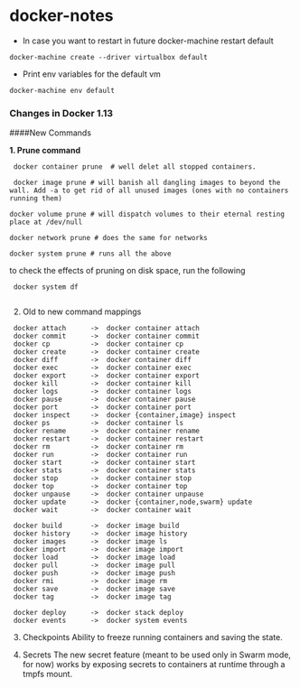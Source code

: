 # docker-notes

- In case you want to restart in future docker-machine restart default
```
docker-machine create --driver virtualbox default
```

- Print env variables for the default vm
```
docker-machine env default
```
### Changes in Docker 1.13

####New Commands

<b>1. Prune command</b>

```
 docker container prune  # well delet all stopped containers.

 docker image prune # will banish all dangling images to beyond the wall. Add -a to get rid of all unused images (ones with no containers running them)

docker volume prune # will dispatch volumes to their eternal resting place at /dev/null

docker network prune # does the same for networks

docker system prune # runs all the above 

```
to check the effects of pruning on disk space, run the following
```
 docker system df
 
```
 2. Old to new command mappings
 ```
  docker attach      ->  docker container attach
  docker commit      ->  docker container commit
  docker cp          ->  docker container cp
  docker create      ->  docker container create
  docker diff        ->  docker container diff
  docker exec        ->  docker container exec
  docker export      ->  docker container export
  docker kill        ->  docker container kill
  docker logs        ->  docker container logs
  docker pause       ->  docker container pause
  docker port        ->  docker container port
  docker inspect     ->  docker {container,image} inspect
  docker ps          ->  docker container ls
  docker rename      ->  docker container rename
  docker restart     ->  docker container restart
  docker rm          ->  docker container rm
  docker run         ->  docker container run
  docker start       ->  docker container start
  docker stats       ->  docker container stats
  docker stop        ->  docker container stop
  docker top         ->  docker container top
  docker unpause     ->  docker container unpause
  docker update      ->  docker {container,node,swarm} update
  docker wait        ->  docker container wait

  docker build       ->  docker image build
  docker history     ->  docker image history
  docker images      ->  docker image ls
  docker import      ->  docker image import
  docker load        ->  docker image load
  docker pull        ->  docker image pull
  docker push        ->  docker image push
  docker rmi         ->  docker image rm
  docker save        ->  docker image save
  docker tag         ->  docker image tag

  docker deploy      ->  docker stack deploy
  docker events      ->  docker system events
 ```

3. Checkpoints
Ability to freeze running containers and saving the state.

4. Secrets
The new secret feature (meant to be used only in Swarm mode, for now) works by exposing secrets to containers at runtime through a tmpfs mount.

